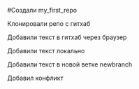 #Создали my_first_repo

Клонировали репо с гитхаб

Добавили текст в гитхаб через браузер

Добавили текст локально

Добавили текст в новой ветке newbranch

Добавил конфликт